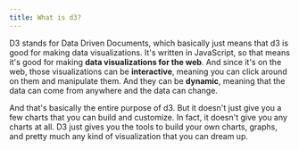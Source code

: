 ```yaml
---
title: What is d3?
---
```


D3 stands for Data Driven Documents, which basically just means that d3 is good for making data visualizations. It's written in JavaScript, so that means it's good for making **data visualizations for the web**. And since it's on the web, those visualizations can be **interactive**, meaning you can click around on them and manipulate them. And they can be **dynamic**, meaning that the data can come from anywhere and the data can change.

And that's basically the entire purpose of d3. But it doesn't just give you a few charts that you can build and customize. In fact, it doesn't give you any charts at all. D3 just gives you the tools to build your own charts, graphs, and pretty much any kind of visualization that you can dream up.
